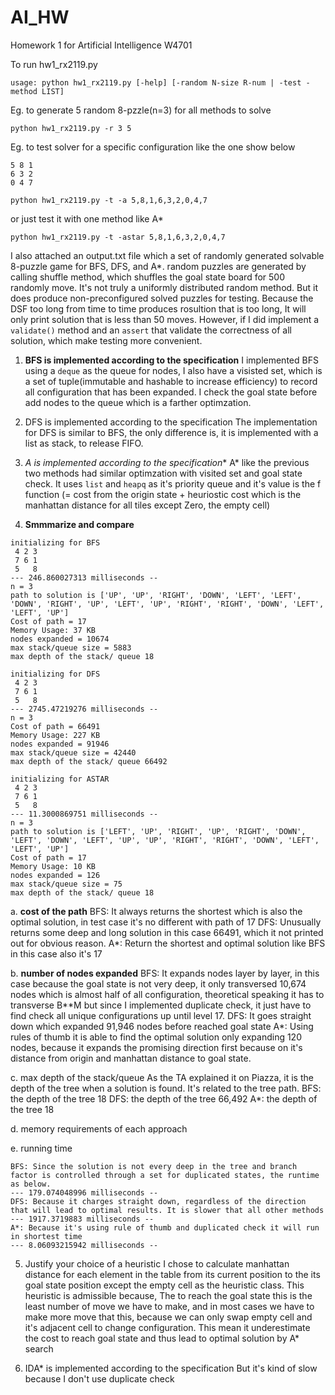 # AI_HW
Homework 1 for Artificial Intelligence W4701

To run hw1_rx2119.py

`usage: python hw1_rx2119.py [-help] [-random N-size R-num | -test -method LIST]`

Eg. to generate 5 random 8-pzzle(n=3) for all methods to solve   

`python hw1_rx2119.py -r 3 5`

Eg. to test solver for a specific configuration like the one show below

```
5 8 1
6 3 2
0 4 7
```

`python hw1_rx2119.py -t -a 5,8,1,6,3,2,0,4,7`

or just test it with one method like A*

`python hw1_rx2119.py -t -astar 5,8,1,6,3,2,0,4,7`


I also attached an output.txt file which a set of randomly generated
solvable 8-puzzle game for BFS, DFS, and A*. random puzzles are generated by calling shuffle method, which shuffles the 
goal state board for 500 randomly move. It's not truly a uniformly distributed random method. But it does produce non-preconfigured solved puzzles for testing. Because the DSF too long from time to time produces rosultion that is too long, It will only print solution that is less than 50 moves. However, if I did implement a `validate()` method and an `assert` that validate the correctness of all solution, which make testing more convenient. 

1. **BFS is implemented according to the specification**
I implemented BFS using a `deque` as the queue for nodes, I also have a visisted set, which is a set of tuple(immutable and hashable to increase efficiency) to record all configuration that has been expanded. I check the goal state before add nodes to the queue which is a farther optimzation.  
2. DFS is implemented according to the specification
The implementation for DFS is similar to BFS, the only difference is, it is implemented with a list as stack, to release FIFO.
3. **A* is implemented according to the specification**
A* like the previous two methods had similar optimzation with visited set and goal state check. It uses `list` and `heapq` as it's priority queue and it's value is the f function (= cost from the origin state + heuriostic cost which is the manhattan distance for all tiles except Zero, the empty cell)

4. **Smmmarize and compare**
```
initializing for BFS
 4 2 3 
 7 6 1 
 5   8 
--- 246.860027313 milliseconds --
n = 3
path to solution is ['UP', 'UP', 'RIGHT', 'DOWN', 'LEFT', 'LEFT', 'DOWN', 'RIGHT', 'UP', 'LEFT', 'UP', 'RIGHT', 'RIGHT', 'DOWN', 'LEFT', 'LEFT', 'UP']
Cost of path = 17
Memory Usage: 37 KB
nodes expanded = 10674
max stack/queue size = 5883
max depth of the stack/ queue 18

initializing for DFS
 4 2 3 
 7 6 1 
 5   8 
--- 2745.47219276 milliseconds --
n = 3
Cost of path = 66491
Memory Usage: 227 KB
nodes expanded = 91946
max stack/queue size = 42440
max depth of the stack/ queue 66492

initializing for ASTAR
 4 2 3 
 7 6 1 
 5   8 
--- 11.3000869751 milliseconds --
n = 3
path to solution is ['LEFT', 'UP', 'RIGHT', 'UP', 'RIGHT', 'DOWN', 'LEFT', 'DOWN', 'LEFT', 'UP', 'UP', 'RIGHT', 'RIGHT', 'DOWN', 'LEFT', 'LEFT', 'UP']
Cost of path = 17
Memory Usage: 10 KB
nodes expanded = 126
max stack/queue size = 75
max depth of the stack/ queue 18
```

  a. **cost of the path**
    BFS: It always returns the shortest which is also the optimal solution, in test case it's no different with path of 17
    DFS: Unusually returns some deep and long solution in this case 66491, which it not printed out for obvious reason.
    A*: Return the shortest and optimal solution like BFS in this case also it's 17

  b. **number of nodes expanded**
    BFS: It expands nodes layer by layer, in this case because the goal state is not very deep, it only transversed 10,674 nodes which is almost half of all configuration, theoretical speaking it has to transverse B**M but since I implemented duplicate check, it just have to find check all unique configurations up until level 17.
    DFS: It goes straight down which expanded 91,946 nodes before reached goal state
    A*: Using rules of thumb it is able to find the optimal solution only expanding 120 nodes, because it expands the promising direction first because on it's distance from origin and manhattan distance to goal state.

  c. max depth of the stack/queue
    As the TA explained it on Piazza, it is the depth of the tree when a solution is found. It's related to the tree path.
    BFS: the depth of the tree 18
    DFS: the depth of the tree 66,492
    A*: the depth of the tree 18

  d. memory requirements of each approach

  e. running time

    BFS: Since the solution is not every deep in the tree and branch factor is controlled through a set for duplicated states, the runtime as below.
    --- 179.074048996 milliseconds --
    DFS: Because it charges straight down, regardless of the direction that will lead to optimal results. It is slower that all other methods
    --- 1917.3719883 milliseconds --
    A*: Because it's using rule of thumb and duplicated check it will run in shortest time
    --- 8.06093215942 milliseconds --

5. Justify your choice of a heuristic
I chose to calculate manhattan distance for each element in the table from its current position to the its goal state position except the empty cell as the heuristic class. This heuristic is admissible because, The to reach the goal state this is the least number of move we have to make, and in most cases we have to make more move that this, because we can only swap empty cell and it's adjacent cell to change configuration. This mean it underestimate the cost to reach goal state and thus lead to optimal solution by A* search

1. IDA* is implemented according to the specification
But it's kind of slow because I don't use duplicate check
